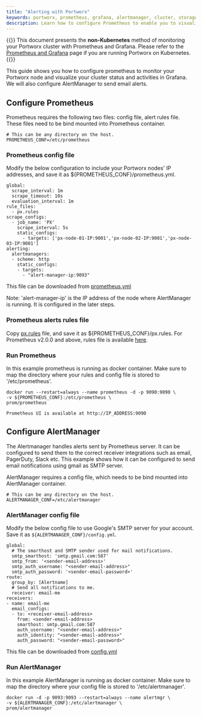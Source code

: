```yaml
---
title: "Alerting with Portworx"
keywords: portworx, prometheus, grafana, alertmanager, cluster, storage
description: Learn how to configure Prometheus to enable you to visualize your Portworx cluster status within Grafana.
---
```


{{<info>}}
This document presents the **non-Kubernetes** method of monitoring your Portworx cluster with Prometheus and Grafana. Please refer to the [Prometheus and Grafana](/portworx-install-with-kubernetes/operate-and-maintain-on-kubernetes/monitoring/monitoring-px-prometheusandgrafana.1/) page if you are running Portworx on Kubernetes.
{{</info>}}

This guide shows you how to configure prometheus to monitor your Portworx node and visualize your cluster status and activities in Grafana. We will also configure AlertManager to send email alerts.

## Configure Prometheus

Prometheus requires the following two files: config file, alert rules file. These files need to be bind mounted into Prometheus container.

```text
# This can be any directory on the host.
PROMETHEUS_CONF=/etc/prometheus
```

### Prometheus config file

Modify the below configuration to include your Portworx nodes' IP addresses, and save it as ${PROMETHEUS_CONF}/prometheus.yml.

```text
global:
  scrape_interval: 1m
  scrape_timeout: 10s
  evaluation_interval: 1m
rule_files:
  - px.rules
scrape_configs:
  - job_name: 'PX'
    scrape_interval: 5s
    static_configs:
      - targets: ['px-node-01-IP:9001','px-node-02-IP:9001','px-node-03-IP:9001']
alerting:
  alertmanagers:
  - scheme: http
    static_configs:
    - targets:
      - "alert-manager-ip:9093"
```

This file can be downloaded from [prometheus.yml](https://github.com/portworx/px-docs/blob/gh-pages/maintain/monitoring/prometheus.yml)

Note: 'alert-manager-ip' is the IP address of the node where AlertManager is running. It is configured in the later steps.

### Prometheus alerts rules file

Copy [px.rules](https://github.com/portworx/px-docs/blob/gh-pages/maintain/monitoring/px.rules) file, and save it as ${PROMETHEUS_CONF}/px.rules.
For Prometheus v2.0.0 and above, rules file is available [here](https://github.com/portworx/px-docs/blob/gh-pages/maintain/monitoring/px.rules.yml).

### Run Prometheus

In this example prometheus is running as docker container. Make sure to map the directory where your rules and config file is stored to '/etc/prometheus'.

```text
docker run --restart=always --name prometheus -d -p 9090:9090 \
-v ${PROMETHEUS_CONF}:/etc/prometheus \
prom/prometheus
```

```output
Prometheus UI is available at http://IP_ADDRESS:9090
```

## Configure AlertManager

The Alertmanager handles alerts sent by Prometheus server. It can be configured to send them to the correct receiver integrations such as email, PagerDuty, Slack etc.
This example shows how it can be configured to send email notifications using gmail as SMTP server.

AlertManager requires a config file, which needs to be bind mounted into AlertManager container.

```text
# This can be any directory on the host.
ALERTMANAGER_CONF=/etc/alertmanager
```

### AlertManager config file

Modify the below config file to use Google's SMTP server for your account.
Save it as `${ALERTMANAGER_CONF}/config.yml`.

```text
global:
  # The smarthost and SMTP sender used for mail notifications.
  smtp_smarthost: 'smtp.gmail.com:587'
  smtp_from: '<sender-email-address>'
  smtp_auth_username: "<sender-email-address>"
  smtp_auth_password: '<sender-email-password>'
route:
  group_by: [Alertname]
  # Send all notifications to me.
  receiver: email-me
receivers:
- name: email-me
  email_configs:
  - to: <receiver-email-address>
    from: <sender-email-address>
    smarthost: smtp.gmail.com:587
    auth_username: "<sender-email-address>"
    auth_identity: "<sender-email-address>"
    auth_password: "<sender-email-password>"
```

This file can be downloaded from [config.yml](https://github.com/portworx/px-docs/blob/gh-pages/maintain/monitoring/config.yml)

### Run AlertManager

In this example AlertManager is running as docker container. Make sure to map the directory where your config file is stored to '/etc/alertmanager'.

```text
docker run -d -p 9093:9093 --restart=always --name alertmgr \
-v ${ALERTMANAGER_CONF}:/etc/alertmanager \
prom/alertmanager
```
